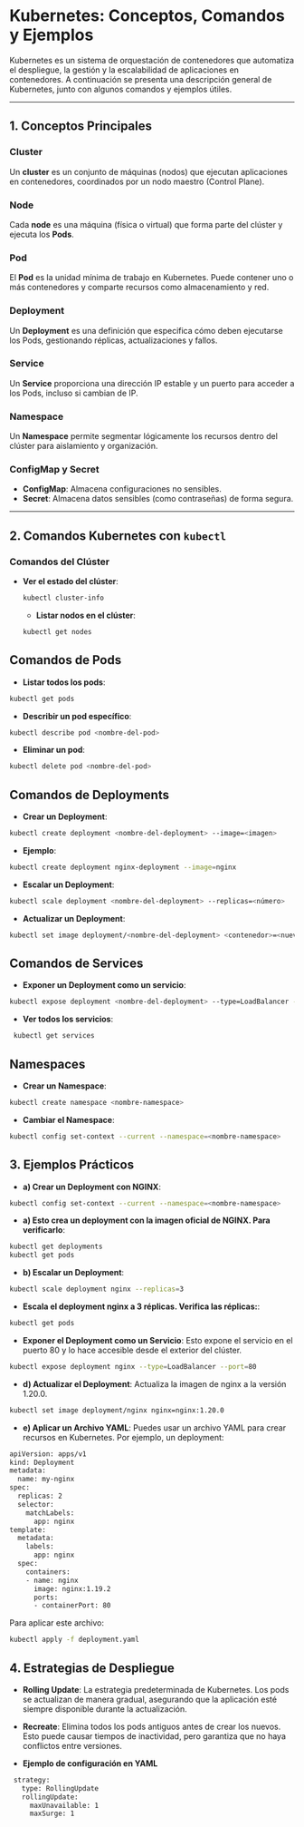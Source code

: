 # Kubernetes: Conceptos, Comandos y Ejemplos

Kubernetes es un sistema de orquestación de contenedores que automatiza el despliegue, la gestión y la escalabilidad de aplicaciones en contenedores. A continuación se presenta una descripción general de Kubernetes, junto con algunos comandos y ejemplos útiles.

---

## 1. Conceptos Principales

### Cluster
Un **cluster** es un conjunto de máquinas (nodos) que ejecutan aplicaciones en contenedores, coordinados por un nodo maestro (Control Plane).

### Node
Cada **node** es una máquina (física o virtual) que forma parte del clúster y ejecuta los **Pods**.

### Pod
El **Pod** es la unidad mínima de trabajo en Kubernetes. Puede contener uno o más contenedores y comparte recursos como almacenamiento y red.

### Deployment
Un **Deployment** es una definición que especifica cómo deben ejecutarse los Pods, gestionando réplicas, actualizaciones y fallos.

### Service
Un **Service** proporciona una dirección IP estable y un puerto para acceder a los Pods, incluso si cambian de IP.

### Namespace
Un **Namespace** permite segmentar lógicamente los recursos dentro del clúster para aislamiento y organización.

### ConfigMap y Secret
- **ConfigMap**: Almacena configuraciones no sensibles.
- **Secret**: Almacena datos sensibles (como contraseñas) de forma segura.

---

## 2. Comandos Kubernetes con `kubectl`

### Comandos del Clúster

- **Ver el estado del clúster**:  
  ```bash
  kubectl cluster-info
   ```

  - **Listar nodos en el clúster**:  
  ```bash
  kubectl get nodes
    ```

## Comandos de Pods

  - **Listar todos los pods**:  
  ```bash
  kubectl get pods
   ```

  - **Describir un pod específico**:  
  ```bash
  kubectl describe pod <nombre-del-pod>
   ```

  - **Eliminar un pod**:  
  ```bash
  kubectl delete pod <nombre-del-pod>
   ```

## Comandos de Deployments

  - **Crear un Deployment**:  
  ```bash
  kubectl create deployment <nombre-del-deployment> --image=<imagen>
   ```

  - **Ejemplo**:  
  ```bash
  kubectl create deployment nginx-deployment --image=nginx
   ```

  - **Escalar un Deployment**:  
  ```bash
  kubectl scale deployment <nombre-del-deployment> --replicas=<número>
   ```

  - **Actualizar un Deployment**:  
  ```bash
  kubectl set image deployment/<nombre-del-deployment> <contenedor>=<nueva-imagen>
   ```

   ## Comandos de Services

  - **Exponer un Deployment como un servicio**:  
  ```bash
  kubectl expose deployment <nombre-del-deployment> --type=LoadBalancer --port=<puerto>
   ```

  - **Ver todos los servicios**:  
  ```bash
   kubectl get services
   ```

  ## Namespaces

  - **Crear un Namespace**:  
  ```bash
  kubectl create namespace <nombre-namespace>
   ```

- **Cambiar el Namespace**:  
```bash
kubectl config set-context --current --namespace=<nombre-namespace>
   ```

  ## 3. Ejemplos Prácticos

  - **a) Crear un Deployment con NGINX**:  
  ```bash
  kubectl config set-context --current --namespace=<nombre-namespace>
```

  - **a) Esto crea un deployment con la imagen oficial de NGINX. Para verificarlo**:  
  ```bash
  kubectl get deployments
  kubectl get pods
```

  - **b) Escalar un Deployment**: 
  ```bash
  kubectl scale deployment nginx --replicas=3
```

- **Escala el deployment nginx a 3       réplicas. Verifica las réplicas:**: 
  
```bash
kubectl get pods
```

  - **Exponer el Deployment como un Servicio**: 
  Esto expone el servicio en el puerto 80 y lo hace accesible desde el exterior del clúster.
  ```bash
kubectl expose deployment nginx --type=LoadBalancer --port=80
```

  - **d) Actualizar el Deployment**: 
  Actualiza la imagen de nginx a la versión 1.20.0.

   ```bash
kubectl set image deployment/nginx nginx=nginx:1.20.0
```

 - **e) Aplicar un Archivo YAML**: 
 Puedes usar un archivo YAML para crear recursos en Kubernetes. Por ejemplo, un deployment:

  ```bash
  apiVersion: apps/v1
  kind: Deployment
  metadata:
    name: my-nginx
  spec:
    replicas: 2
    selector:
      matchLabels:
        app: nginx
  template:
    metadata:
      labels:
        app: nginx
    spec:
      containers:
      - name: nginx
        image: nginx:1.19.2
        ports:
        - containerPort: 80
```

  Para aplicar este archivo:

```bash
kubectl apply -f deployment.yaml
```

## 4. Estrategias de Despliegue

 - **Rolling Update**: 
 La estrategia predeterminada de Kubernetes. Los pods se actualizan de manera gradual, asegurando que la aplicación esté siempre disponible durante la actualización.

  - **Recreate**: 
  Elimina todos los pods antiguos antes de crear los nuevos. Esto puede causar tiempos de inactividad, pero garantiza que no haya conflictos entre versiones.

  - **Ejemplo de configuración en YAML**
  ```bash
   strategy:
     type: RollingUpdate
     rollingUpdate:
       maxUnavailable: 1
       maxSurge: 1
  ```











